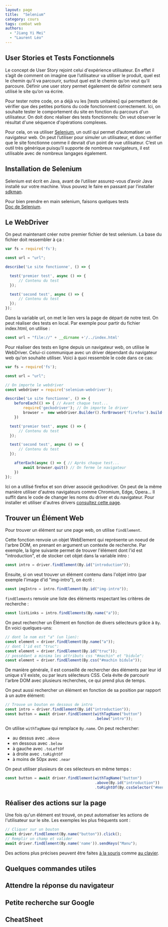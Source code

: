 ```yaml
---
layout: page
title:  "Selenium"
category: cours
tags: combat web
authors: 
  - "Jiang Yi Mei"
  - "Laurent Léo"
---
```


## User Stories et Tests Fonctionnels

Le concept de User Story rejoint celui d'expérience utilisateur.  En effet il s’agit de comment on imagine que l’utilisateur va utiliser le produit, quel est le chemin qu’il va parcourir, surtout quel est le chemin qu’on veut qu’il parcoure. Définir une user story permet également de définir comment sera utilisé le site qu’on va écrire. 

Pour tester notre code, on a déjà vu les [tests unitaires] qui permettent de vérifier que des petites portions du code fonctionnent correctement. 
Ici, on souhaite tester le comportement du site en fonction du parcours d'un utilisateur. 
On doit donc réaliser des tests fonctionnels: On veut observer le résultat d'une séquence d'opérations complexes.

Pour cela, on va utiliser [Selenium](https://www.selenium.dev), un outil qui permet d’automatiser un navigateur web. On peut l’utiliser pour simuler un utilisateur, et donc vérifier que le site fonctionne comme il devrait d’un point de vue utilisateur. 
C’est un outil très générique puisqu’il supporte de nombreux navigateurs, il est utilisable avec de nombreux langages également. 

## Installation de Selenium

Selenium est écrit en Java, avant de l’utiliser assurez-vous d’avoir Java installé sur votre machine. Vous pouvez le faire en passant par l’installer [sdkman](https://sdkman.io).

Pour bien prendre en main selenium, faisons quelques tests\
[Doc de Selenium](https://www.selenium.dev/documentation/en/).

## Le WebDriver

On peut maintenant créer notre premier fichier de test selenium.
La base du fichier doit ressembler à ça :

~~~js
var fs = require('fs');

const url = "url";

describe('Le site fonctionne', () => {

  test('premier test', async () => {
      // Contenu du test
  });

  test('second test', async () => {
      // Contenu du test
  });
});
~~~

Dans la variable url, on met le lien vers la page de départ de notre test.
On peut réaliser des tests en local. Par exemple pour partir du fichier index.html, on utilise :

~~~js
const url = "file://" + __dirname +'/../index.html'
~~~

Pour réaliser des tests en ligne depuis un navigateur web, on utilise le WebDriver.
Celui-ci communique avec un driver dépendant du navigateur web qu'on souhaite utiliser.
Voici à quoi ressemble le code dans ce cas:

~~~js
var fs = require('fs');

const url = "url";

// On importe le webdriver
const webdriver = require('selenium-webdriver');

describe('Le site fonctionne', () => {
    beforeEach(() => { // Avant chaque test...
        require('geckodriver'); // On importe le driver
        browser =  new webdriver.Builder().forBrowser('firefox').build() // On ouvre le navigateur web
    })

  test('premier test', async () => {
      // Contenu du test
  });

  test('second test', async () => {
      // Contenu du test
  });

    afterEach(async () => { // Après chaque test...
        await browser.quit() // On ferme le navigateur
    })
});
~~~

Ici on a utilisé firefox et son driver associé geckodriver.
On peut de la même manière utiliser d'autres navigateurs comme Chromium, Edge, Opera...
Il suffit dans le code de changer les noms du driver et du navigateur.
Pour installer et utiliser d'autres drivers [consultez cette page](https://www.selenium.dev/documentation/fr/webdriver/driver_requirements/).

## Trouver un Élément Web

Pour trouver un élément sur une page web, on utilise `findElement`.

Cette fonction renvoie un objet WebElement qui représente un noeud de l'arbre DOM,
en prenant en argument un contexte de recherche.
Par exemple, la ligne suivante permet de trouver l'élément dont l'id est "introduction", 
et de stocker cet objet dans la variable intro :
~~~js
const intro = driver.findElement(By.id("introduction")); 
~~~

Ensuite, si on veut trouver un élément contenu dans l'objet intro (par exemple l'image d'id "img-intro"), on écrit :
~~~js
const imgIntro = intro.findElement(By.id("img-intro")); 
~~~

`findElements` renvoie une liste des éléments respectant les critères de recherche :
~~~js
const listLinks = intro.findElements(By.name("a")); 
~~~

On peut rechercher un Élément en fonction de divers sélecteurs grâce à `By`. En voici quelques-uns:
~~~js
// dont le nom est "a" (un lien):
const element = driver.findElement(By.name("a"));
// dont l'id est "truc":
const element = driver.findElement(By.id("truc"));
// possédant a minima les attributs css "#machin" et "bidule":
const element = driver.findElement(By.css("#machin bidule"));
~~~

De manière générale, il est conseillé de rechercher des éléments par leur id unique s'il existe,
ou par leurs sélecteurs CSS.
Cela évite de parcourir l'arbre DOM avec plusieurs recherches, ce qui prend plus de temps.

On peut aussi rechercher un élément en fonction de sa position par rapport à un autre élément:
~~~js
// Trouve un bouton en dessous de intro
const intro = driver.findElement(By.id("introduction"));
const button = await driver.findElement(withTagName("button")
                                        .below("intro"));
~~~
On utilise `withTagName` qui remplace `By.name`.
On peut rechercher:
- au dessus avec `.above`
- en dessous avec `.below`
- à gauche avec `.toLeftOf`
- à droite avec `.toRightOf`
- à moins de 50px avec `.near`

On peut utiliser plusieurs de ces sélecteurs en même temps :

~~~js
const button = await driver.findElement(withTagName("button")
                                        .above(By.id("introduction"))
                                        .toRightOf(By.cssSelector("#menu")));
~~~

## Réaliser des actions sur la page

Une fois qu'un élément est trouvé, on peut automatiser les actions de l'utilisateur sur le site.
Les exemples les plus fréquents sont : 
~~~js
// Cliquer sur un bouton
await driver.findElement(By.name("button")).click();
// Remplir un champ et valider
await driver.findElement(By.name('name')).sendKeys("Manu");
~~~

Des actions plus précises peuvent être faites 
[à la souris](https://www.selenium.dev/documentation/fr/support_packages/mouse_and_keyboard_actions_in_detail/) 
comme [au clavier](https://www.selenium.dev/documentation/fr/webdriver/keyboard/).

## Quelques commandes utiles



## Attendre la réponse du navigateur



## Petite recherche sur Google



## CheatSheet

